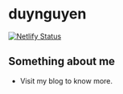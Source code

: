 # duynguyen
[![Netlify Status](https://api.netlify.com/api/v1/badges/4b413002-d124-4c10-b227-cc786c941336/deploy-status)](https://app.netlify.com/sites/duysmile/deploys)
## Something about me
- Visit my blog to know more.
